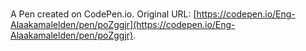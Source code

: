 # 

A Pen created on CodePen.io. Original URL: [https://codepen.io/Eng-Alaakamalelden/pen/poZggjr](https://codepen.io/Eng-Alaakamalelden/pen/poZggjr).

